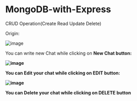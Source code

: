 # MongoDB-with-Express
CRUD Operation(Create Read Update Delete)

Origin:

![image](https://github.com/user-attachments/assets/c0379eb2-bc81-40a3-9407-6fdf73b3de43)

You can write new Chat while clicking on <b>New Chat<b> button:

![image](https://github.com/user-attachments/assets/5ca0ee97-0845-44e2-aa55-8355f1ef0e3d)

You can Edit your chat while clicking on <b>EDIT<b> button:

![image](https://github.com/user-attachments/assets/01395b6a-3146-443c-ac90-a6fcf4d52759)

You can Delete your chat while clicking on <b>DELETE<b> button

